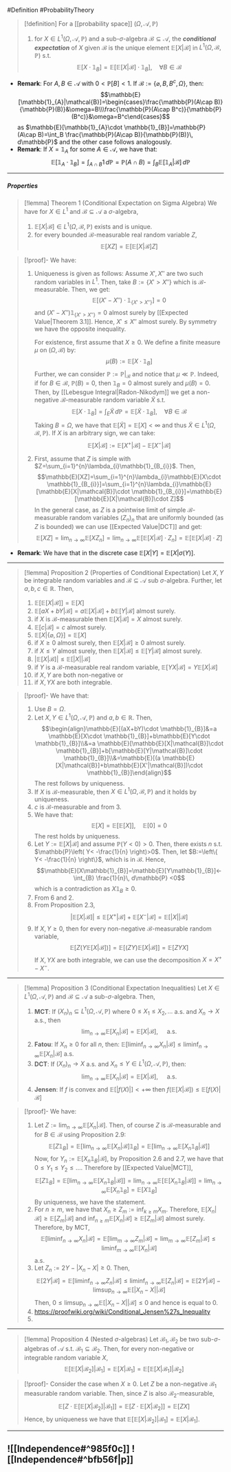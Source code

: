 #Definition #ProbabilityTheory 

> [!definition]
> For a [[probability space]] $(\Omega,\mathcal{A},\mathbb{P})$ 
> 1. for $X\in L^1(\Omega,\mathcal{A},\mathbb{P})$ and a sub-$\sigma$-algebra $\mathcal{B\subseteq A}$, the ***conditional expectation*** of $X$ given $\mathcal{B}$ is the unique element $\mathbb{E}[X|\mathcal{B}]$ in $L^1(\Omega,\mathcal{B},\mathbb{P})$ s.t.
> 	$$\mathbb{E}[X\cdot \mathbb{1}_{B}]=\mathbb{E}[\mathbb{E}[X|\mathcal{B}]\cdot \mathbb{1}_{B}],\quad \forall B\in \mathcal{B}$$

- **Remark**: For $A,B\in \mathcal{A}$ with $0<\mathbb{P}[B]<1$. If $\mathcal{B}:=\{ \varnothing,B,B^c,\Omega \}$, then: $$\mathbb{E}[\mathbb{1}_{A}|\mathcal{B}]=\begin{cases}\frac{\mathbb{P}(A\cap B)}{\mathbb{P}(B)}&\omega=B\\\frac{\mathbb{P}(A\cap B^c)}{\mathbb{P}(B^c)}&\omega=B^c\end{cases}$$as $\mathbb{E}[\mathbb{1}_{A}\cdot \mathbb{1}_{B}]=\mathbb{P}(A\cap B)=\int_B \frac{\mathbb{P}(A\cap B)}{\mathbb{P}(B)}\, d\mathbb{P}$ and the other case follows analogously.
- **Remark**: If $X=\mathbb{1}_{A}$ for some $A\in \mathcal{A}$, we have that: $$\mathbb{E}[\mathbb{1}_{A}\cdot \mathbb{1}_{B}]=\int_{A\cap B}^{} 1 \, d\mathbb{P}= \mathbb{P}(A\cap B)=\int_{B}\mathbb{E}[\mathbb{1}_{A}|\mathcal{B}]  \, d\mathbb{P} $$

---
##### Properties
> [!lemma] Theorem 1 (Conditional Expectation on Sigma Algebra)
> We have for $X\in L^1$ and $\mathcal{B}\subseteq \mathcal{A}$ a $\sigma$-algebra, 
> 1. $\mathbb{E}[X|\mathcal{B}]\in L^1(\Omega,\mathcal{B},\mathbb{P})$ exists and is unique.
> 2. for every bounded $\mathcal{B}$-measurable real random variable $Z$, $$\mathbb{E}[XZ]=\mathbb{E}[\mathbb{E}[X|\mathcal{B}]Z]$$

> [!proof]-
> We have:
> 1. Uniqueness is given as follows: Assume $X',X''$ are two such random variables in $L^1$. Then, take $B:=\{ X'>X'' \}$ which is $\mathcal{B}$-measurable. Then, we get: $$\mathbb{E}[(X'-X'')\cdot \mathbb{1}_{\{ X'>X'' \}}]=0$$and $(X'-X'')\mathbb{1}_{\{ X'>X'' \}}=0$ almost surely by [[Expected Value|Theorem 3.1]]. Hence, $X'\leq X''$ almost surely. By symmetry we have the opposite inequality.
>    
>    For existence, first assume that $X\geq 0$. We define a finite measure $\mu$ on $(\Omega,\mathcal{B})$ by: $$\mu(B):=\mathbb{E}[X\cdot \mathbb{1}_{B}]$$Further, we can consider $\mathbb{P}:=\mathbb{P}|_{\mathcal{B}}$ and notice that $\mu\ll \mathbb{P}$. Indeed, if for $B\in \mathcal{B}$, $\mathbb{P}(B)=0$, then $\mathbb{1}_{B}=0$ almost surely and $\mu(B)=0$. Then, by [[Lebesgue Integral|Radon-Nikodym]] we get a non-negative $\mathcal{B}$-measurable random variable $\tilde{X}$ s.t. $$\mathbb{E}[X\cdot \mathbb{1}_{B}]=\int_{E}^{} \tilde{X} \, d\mathbb{P}=\mathbb{E}[\tilde{X}\cdot \mathbb{1}_{B}],\quad \forall B\in \mathcal{B} $$Taking $B=\Omega$, we have that $\mathbb{E}[\tilde{X}]=\mathbb{E}[X]<\infty$ and thus $\tilde{X}\in L^1(\Omega,\mathcal{B},\mathbb{P})$. If $X$ is an arbitrary sign, we can take: $$\mathbb{E}[X|\mathcal{B}]:=\mathbb{E}[X^+|\mathcal{B}]-\mathbb{E}[X^-|\mathcal{B}]$$
> 2. First, assume that $Z$ is simple with $Z=\sum_{i=1}^{n}\lambda_{i}\mathbb{1}_{B_{i}}$. Then, $$\mathbb{E}[XZ]=\sum_{i=1}^{n}\lambda_{i}\mathbb{E}[X\cdot \mathbb{1}_{B_{i}}]=\sum_{i=1}^{n}\lambda_{i}\mathbb{E}[\mathbb{E}[X|\mathcal{B}]\cdot \mathbb{1}_{B_{i}}]=\mathbb{E}[\mathbb{E}[X|\mathcal{B}]\cdot Z]$$In the general case, as $Z$ is a pointwise limit of simple $\mathcal{B}$-measurable random variables $(Z_{n})_{n}$ that are uniformly bounded (as $Z$ is bounded) we can use [[Expected Value|DCT]] and get: $$\mathbb{E}[XZ]=\lim_{ n \to \infty } \mathbb{E}[XZ_{n}]=\lim_{ n \to \infty } \mathbb{E}[\mathbb{E}[X|\mathcal{B}]\cdot Z_{n}]=\mathbb{E}[\mathbb{E}[X|\mathcal{B}]\cdot Z]$$ 

- **Remark**: We have that in the discrete case $\mathbb{E}[X|Y]=\mathbb{E}[X|\sigma(Y)]$.
---
> [!lemma] Proposition 2 (Properties of Conditional Expectation)
> Let $X,Y$ be integrable random variables and $\mathcal{B}\subseteq \mathcal{A}$ sub $\sigma$-algebra. Further, let $a,b,c\in \mathbb{R}$. Then, 
> 1. $\mathbb{E}[\mathbb{E}[X|\mathcal{B}]]=\mathbb{E}[X]$
> 2. $\mathbb{E}[aX+bY|\mathcal{B}]=a\mathbb{E}[X|\mathcal{B}]+b\mathbb{E}[Y|\mathcal{B}]$ almost surely.
> 3. if $X$ is $\mathcal{B}$-measurable then $\mathbb{E}[X|\mathcal{B}]=X$ almost surely.
> 4. $\mathbb{E}[c|\mathcal{B}]=c$ almost surely.
> 5. $\mathbb{E}[X|\{ \varnothing,\Omega \}]=\mathbb{E}[X]$
> 6. if $X\geq 0$ almost surely, then $\mathbb{E}[X | \mathcal{B}]\geq 0$ almost surely.
> 7. if $X\leq Y$ almost surely, then $\mathbb{E}[X|\mathcal{B}]\leq \mathbb{E}[Y|\mathcal{B}]$ almost surely.
> 8. $\left| \mathbb{E}[X| \mathcal{B}] \right|\leq \mathbb{E}[\left| X \right| | \mathcal{B}]$
> 9. if $Y$ is a $\mathcal{B}$-measurable real random variable, $\mathbb{E}[YX|\mathcal{B}]=Y\mathbb{E}[X|\mathcal{B}]$
> 	1. if $X,Y$ are both non-negative or
> 	2. if $X,YX$ are both integrable.


> [!proof]-
> We have that:
> 1. Use $B=\Omega$. 
> 2. Let $X,Y\in L^1(\Omega,\mathcal{A},\mathbb{P})$ and $a,b\in \mathbb{R}$. Then, $$\begin{align}\mathbb{E}[(aX+bY)\cdot \mathbb{1}_{B}]&=a \mathbb{E}[X\cdot \mathbb{1}_{B}]+b\mathbb{E}[Y\cdot \mathbb{1}_{B}]\\&=a \mathbb{E}[\mathbb{E}[X|\mathcal{B}]\cdot \mathbb{1}_{B}]+b[\mathbb{E}[Y|\mathcal{B}]\cdot \mathbb{1}_{B}]\\&=\mathbb{E}[(a \mathbb{E}[X|\mathcal{B}]+b\mathbb{E}[X'|\mathcal{B}])\cdot \mathbb{1}_{B}]\end{align}$$The rest follows by uniqueness.
> 3. If $X$ is $\mathcal{B}$-measurable, then $X\in L^1(\Omega,\mathcal{B},\mathbb{P})$ and it holds by uniqueness.
> 4. $c$ is $\mathcal{B}$-measurable and from 3. 
> 5. We have that: $$\mathbb{E}[X]=\mathbb{E}[\mathbb{E}[X]],\quad \mathbb{E}[0]=0$$The rest holds by uniqueness.
> 6. Let $Y:=\mathbb{E}[X | \mathcal{B}]$ and assume $\mathbb{P}(Y<0)>0$. Then, there exists $n$ s.t. $\mathbb{P}\left( Y< -\frac{1}{n} \right)>0$. Then, let $B:=\left\{  Y< -\frac{1}{n}  \right\}$, which is in $\mathcal{B}$. Hence, $$\mathbb{E}[X\mathbb{1}_{B}]=\mathbb{E}[Y\mathbb{1}_{B}]<-\int_{B} \frac{1}{n}\, d\mathbb{P} <0$$which is a contradiction as $X\mathbb{1}_{B}\geq 0$.
> 7. From 6 and 2. 
> 8. From Proposition 2.3, $$\left| \mathbb{E}[X|\mathcal{B}] \right| \leq \mathbb{E}[X^+|\mathcal{B}]+\mathbb{E}[X^-|\mathcal{B}]=\mathbb{E}[\left| X \right| | \mathcal{B} ]$$
> 9. If $X,Y\geq 0$, then for every non-negative $\mathcal{B}$-measurable random variable, $$\mathbb{E}[Z(Y\mathbb{E}[X|\mathcal{B}])]=\mathbb{E}[(ZY)\mathbb{E}[X|\mathcal{B}]]=\mathbb{E}[ZYX]$$If $X,YX$ are both integrable, we can use the decomposition $X=X^+ -X^-$.



---
> [!lemma] Proposition 3 (Conditional Expectation Inequalities)
> Let $X\in L^1(\Omega,\mathcal{A},\mathbb{P})$ and $\mathcal{B}\subseteq \mathcal{A}$ a sub-$\sigma$-algebra. Then, 
> 1. **MCT**: If $(X_{n})_{n}\subseteq L^1(\Omega,\mathcal{A},\mathbb{P})$ where $0\leq X_{1}\leq X_{2},\dots$ a.s. and $X_{n}\to X$ a.s., then $$\lim_{ n \to \infty } \mathbb{E}[X_{n}|\mathcal{B}]=\mathbb{E}[X|\mathcal{B}],\quad \text{ a.s.}$$
> 2. **Fatou**: If $X_{n}\geq 0$ for all $n$, then: $\mathbb{E}[\liminf_{ n \to \infty }X_{n}|\mathcal{B}]\leq \liminf_{ n \to \infty }\mathbb{E}[X_{n}|\mathcal{B}]$ a.s.
> 3. **DCT**: If $(X_{n})_{n}\to X$ a.s. and $X_{n}\leq Y\in L^1(\Omega,\mathcal{A},\mathbb{P})$, then: $$\lim_{ n \to \infty } \mathbb{E}[X_{n}|\mathcal{B}]=\mathbb{E}[X|\mathcal{B}],\quad \text{ a.s.}$$
> 4. **Jensen**: If $f$ is convex and $\mathbb{E}[\left| f(X) \right|]<+\infty$ then $f(\mathbb{E}[X|\mathcal{B}])\leq \mathbb{E}[f(X)|\mathcal{B}]$

> [!proof]-
> We have:
> 1. Let $Z:=\lim_{ n \to \infty }\mathbb{E}[X_{n}|\mathcal{B}]$. Then, of course $Z$ is $\mathcal{B}$-measurable and for $B\in \mathcal{B}$ using Proposition 2.9: $$\mathbb{E}[Z\mathbb{1}_{B}]=\mathbb{E}[\lim_{ n \to \infty } \mathbb{E}[X_{n}|\mathcal{B}]\mathbb{1}_{B}]=\mathbb{E}[\lim_{ n \to \infty } \mathbb{E}[X_{n}\mathbb{1}_{B}|\mathcal{B}]]$$Now, for $Y_{n}:=\mathbb{E}[X_{n}\mathbb{1}_{B}|\mathcal{B}]$, by Proposition 2.6 and 2.7, we have that $0\leq Y_{1}\leq Y_{2}\leq\dots$. Therefore by [[Expected Value|MCT]], $$\mathbb{E}[Z\mathbb{1}_{B}]=\mathbb{E}[\lim_{ n \to \infty } \mathbb{E}[X_{n}\mathbb{1}_{B}|\mathcal{B}]]=\lim_{ n \to \infty } \mathbb{E}[\mathbb{E}[X_{n}\mathbb{1}_{B}|\mathcal{B}]]=\lim_{ n \to \infty } \mathbb{E}[X_{n}\mathbb{1}_{B}]=\mathbb{E}[X\mathbb{1}_{B}]$$By uniqueness, we have the statement.
> 2. For $n\geq m$, we have that $X_{n}\geq Z_{m}:=\text{inf}_{k\geq m}X_{m}$. Therefore, $\mathbb{E}[X_{n}|\mathcal{B}]\geq \mathbb{E}[Z_{m}|\mathcal{B}]$ and $\text{inf}_{n\geq m}\mathbb{E}[X_{n}|\mathcal{B}]\geq \mathbb{E}[Z_{m}|\mathcal{B}]$ almost surely. Therefore, by MCT, $$\mathbb{E}[\liminf_{ n \to \infty } X_{n}|\mathcal{B}]=\mathbb{E}[\lim_{ m \to \infty } Z_{m}|\mathcal{B}]=\lim_{ m \to \infty } \mathbb{E}[Z_{m}|\mathcal{B}]\leq \liminf_{ m \to \infty } \mathbb{E}[X_{n}|\mathcal{B}]$$a.s.
> 3. Let $Z_{n}:=2Y-\left| X_{n}-X \right|\geq 0$. Then, $$\mathbb{E}[2Y|\mathcal{B}]=\mathbb{E}[\liminf_{ n \to \infty } Z_{n}|\mathcal{B}]\leq \liminf_{ n \to \infty } \mathbb{E}[Z_{n}|\mathcal{B}]=\mathbb{E}[2Y|\mathcal{B}]-\limsup_{ n \to \infty } \mathbb{E}[\left| X_{n}-X \right||\mathcal{B} ]$$Then, $0\leq \limsup_{ n \to \infty } \mathbb{E}[\left| X_{n}-X \right| |\mathcal{B}]\le 0$ and hence is equal to 0. 
> 4. https://proofwiki.org/wiki/Conditional_Jensen%27s_Inequality
> 5. 
---
> [!lemma] Proposition 4 (Nested $\sigma$-algebras)
> Let $\mathcal{B}_{1},\mathcal{B}_{2}$ be two sub-$\sigma$-algebras of $\mathcal{A}$ s.t. $\mathcal{B}_{1}\subseteq \mathcal{B}_{2}$. Then, for every non-negative or integrable random variable $X$,  $$\mathbb{E}[\mathbb{E}[X|\mathcal{B}_{2}]|\mathcal{B}_1]=\mathbb{E}[X|\mathcal{B}_{1}]=\mathbb{E}[\mathbb{E}[X|\mathcal{B}_{1}]|\mathcal{B}_2]$$

> [!proof]-
> Consider the case when $X\geq 0$. Let $Z$ be a non-negative $\mathcal{B}_{1}$ measurable random variable. Then, since $Z$ is also $\mathcal{B}_{2}$-measurable, $$\mathbb{E}[Z\cdot \mathbb{E}[\mathbb{E}[X|\mathcal{B}_{2}]|\mathcal{B}_{1}]]=\mathbb{E}[Z \cdot \mathbb{E}[X|\mathcal{B}_{2}]]=\mathbb{E}[ZX]$$Hence, by uniqueness we have that $\mathbb{E}[\mathbb{E}[X|\mathcal{B}_{2}]|\mathcal{B}_{1}]=\mathbb{E}[X|\mathcal{B}_{1}]$.
---
![[Independence#^985f0c]]
![[Independence#^bfb56f|p]]
---
